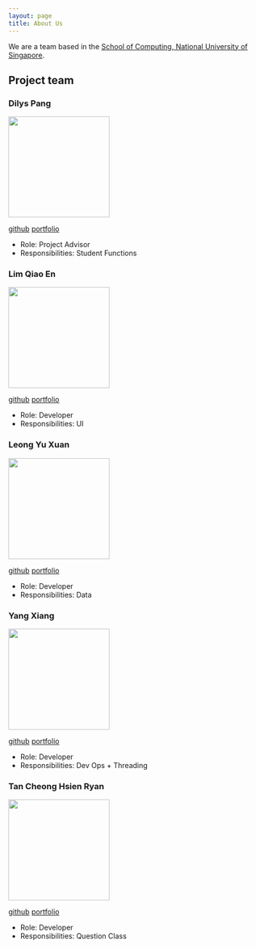 ```yaml
---
layout: page
title: About Us
---
```


We are a team based in the [School of Computing, National University of Singapore](http://www.comp.nus.edu.sg).


## Project team

### Dilys Pang

<img src="images/dilys.png" width="200px">

[github](https://github.com/Dilysss)
[portfolio](team/dilysss.md)

* Role: Project Advisor
* Responsibilities: Student Functions

### Lim Qiao En

<img src="images/qiaoen.png" width="200px">

[github](http://github.com/qiaoen17)
[portfolio](team/qiaoen17.md)

* Role: Developer
* Responsibilities: UI

### Leong Yu Xuan 

<img src="images/yuxuan.png" width="200px">

[github](http://github.com/yuxuanleong)
[portfolio](team/yuxuanleong.md)

* Role: Developer
* Responsibilities: Data

### Yang Xiang

<img src="images/shawn532.png" width="200px">

[github](http://github.com/shawn532)
[portfolio](team/shawn532.md)

* Role: Developer
* Responsibilities: Dev Ops + Threading

### Tan Cheong Hsien Ryan

<img src="images/ketamethane.png" width="200px">

[github](https://github.com/ketamethane)
[portfolio](team/ketamethane.md)

* Role: Developer
* Responsibilities: Question Class
